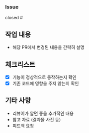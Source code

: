 <!-- 제목은 [태그] #이슈번호 - 작업내용 요약 형식으로 작성해주세요 -->
### Issue
closed #
<br/>


## 작업 내용
- 해당 PR에서 변경된 내용을 간략히 설명

## 체크리스트
- [x] 기능이 정상적으로 동작하는지 확인
- [x] 기존 코드에 영향을 주지 않는지 확인

## 기타 사항
- 리뷰어가 알면 좋을 추가적인 내용
- 참고 자료 (결과물 사진 등)
- 피드백 요청
